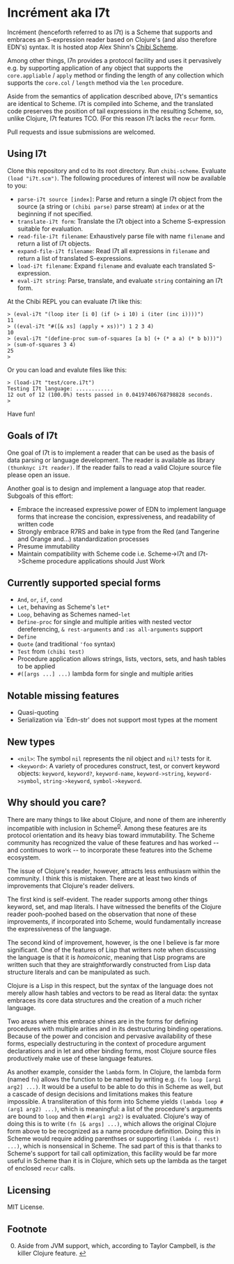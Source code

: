 # Incrément aka I7t

Incrément (henceforth referred to as I7t) is a Scheme that supports
and embraces an S-expression reader based on Clojure's (and also
therefore EDN's) syntax. It is hosted atop Alex Shinn's [Chibi
Scheme](https://github.com/ashinn/chibi-scheme).

Among other things, I7n provides a protocol facility and uses it
pervasively e.g. by supporting application of any object that supports
the `core.appliable` / `apply` method or finding the length of any
collection which supports the `core.col` / `length` method via the
`len` procedure.

Aside from the semantics of application described above, I7t's
semantics are identical to Scheme. I7t is compiled into Scheme, and
the translated code preserves the position of tail expressions in the
resulting Scheme, so, unlike Clojure, I7t features TCO. (For this
reason I7t lacks the `recur` form.

Pull requests and issue submissions are welcomed.

## Using I7t

Clone this repository and cd to its root directory. Run
`chibi-scheme`. Evaluate `(load "i7t.scm")`. The following procedures
of interest will now be available to you:

* `parse-i7t source [index]`: Parse and return a single I7t object
  from the source (a string or `(chibi parse)` parse stream) at
  `index` or at the beginning if not specified.
* `translate-i7t form`: Translate the I7t object into a Scheme
  S-expression suitable for evaluation.
* `read-file-i7t filename`: Exhaustively parse file with name
  `filename` and return a list of I7t objects.
* `expand-file-i7t filename`: Read I7t all expressions in `filename`
  and return a list of translated S-expressions.
* `load-i7t filename`: Expand `filename` and evaluate each translated
  S-expression.
* `eval-i7t string`: Parse, translate, and evaluate `string`
  containing an I7t form.

At the Chibi REPL you can evaluate I7t like this:

```
> (eval-i7t "(loop iter [i 0] (if (> i 10) i (iter (inc i))))")
11
> ((eval-i7t "#([& xs] (apply + xs))") 1 2 3 4)
10
> (eval-i7t "(define-proc sum-of-squares [a b] (+ (* a a) (* b b)))")
> (sum-of-squares 3 4)
25
>
```

Or you can load and evalute files like this:

```
> (load-i7t "test/core.i7t")
Testing I7t language: ............
12 out of 12 (100.0%) tests passed in 0.04197406768798828 seconds.
>
```

Have fun!

## Goals of I7t

One goal of I7t is to implement a reader that can be used as the basis
of data parsing or language development. The reader is available as
library `(thunknyc i7t reader)`. If the reader fails to read a valid
Clojure source file please open an issue.

Another goal is to design and implement a language atop that
reader. Subgoals of this effort:

* Embrace the increased expressive power of EDN to implement language forms that increase the concision, expressiveness, and readability of written code
* Strongly embrace R7RS and bake in type from the Red (and Tangerine and Orange and...)
  standardization processes
* Presume immutability
* Maintain compatibility with Scheme code i.e. Scheme->I7t and I7t->Scheme
  procedure applications should Just Work

## Currently supported special forms

* `And`, `or`, `if`, `cond`
* `Let`, behaving as Scheme's `let*`
* `Loop`, behaving as Schemes named-`let`
* `Define-proc` for single and multiple arities with nested vector
  dereferencing, `& rest-arguments` and `:as all-arguments` support
* `Define`
* `Quote` (and traditional `'foo` syntax)
* `Test` from `(chibi test)`
* Procedure application allows strings, lists, vectors, sets, and hash
  tables to be applied
* `#([args ...] ...)` lambda form for single and multiple arities

## Notable missing features

* Quasi-quoting
* Serialization via `Edn-str' does not support most types at the moment

## New types

* `<nil>`: The symbol `nil` represents the nil object and `nil?` tests
  for it.
* `<keyword>`: A variety of procedures construct, test, or convert
  keyword objects: `keyword`, `keyword?`, `keyword-name`,
  `keyword->string`, `keyword->symbol`, `string->keyword`,
  `symbol->keyword`.

## Why should you care?

There are many things to like about Clojure, and none of them are
inherently incompatible with inclusion in Scheme<sup
id="a0">[0](#f0)</sup>. Among these features are its protocol
orientation and its heavy bias toward immutability. The Scheme
community has recognized the value of these features and has worked --
and continues to work -- to incorporate these features into the Scheme
ecosystem.

The issue of Clojure's reader, however, attracts less enthusiasm
within the community. I think this is mistaken. There are at least two
kinds of improvements that Clojure's reader delivers.

The first kind is self-evident. The reader supports among other things
keyword, set, and map literals. I have witnessed the benefits of the
Clojure reader pooh-poohed based on the observation that none of these
improvements, if incorporated into Scheme, would fundamentally
increase the expressiveness of the language.

The second kind of improvement, however, is the one I believe is far
more significant. One of the features of Lisp that writers note when
discussing the language is that it is _homoiconic_, meaning that Lisp
programs are written such that they are straightforwardly constructed
from Lisp data structure literals and can be manipulated as such.

Clojure is a Lisp in this respect, but the syntax of the language does
not merely allow hash tables and vectors to be read as literal data:
the syntax embraces its core data structures and the creation of a much
richer language.

Two areas where this embrace shines are in the forms for defining
procedures with multiple arities and in its destructuring binding
operations. Because of the power and concision and pervasive
availability of these forms, especially destructuring in the context
of procedure argument declarations and in let and other binding forms,
most Clojure source files productively make use of these language
features.

As another example, consider the `lambda` form. In Clojure, the lambda
form (named `fn`) allows the function to be named by writing e.g. `(fn
loop [arg1 arg2] ...)`. It would be a useful to be able to do this in
Scheme as well, but a cascade of design decisions and limitations
makes this feature impossible. A transliteration of this form into
Scheme yields `(lambda loop #(arg1 arg2) ...)`, which is meaningful: a
list of the procedure's arguments are bound to `loop` and then `#(arg1
arg2)` is evaluated. Clojure's way of doing this is to write `(fn [&
args] ...)`, which allows the original Clojure form above to be
recognized as a name procedure definition. Doing this in Scheme would
require adding parenthses or supporting `(lambda (. rest) ...)`, which
is nonsensical in Scheme. The sad part of this is that thanks to
Scheme's support for tail call optimization, this facility would be
far more useful in Scheme than it is in Clojure, which sets up the
lambda as the target of enclosed `recur` calls.

## Licensing

MIT License.

## Footnote

0. <a name="f0">Aside from JVM support, which, according to Taylor
Campbell, is _the_ killer Clojure feature.</a> [↩](#a0)
